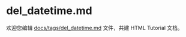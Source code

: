 del_datetime.md
===

欢迎您编辑 <a target="__blank" href="https://github.com/jaywcjlove/html-tutorial/blob/main/docs/tags/del_datetime.md">docs/tags/del_datetime.md</a> 文件，共建 HTML Tutorial 文档。